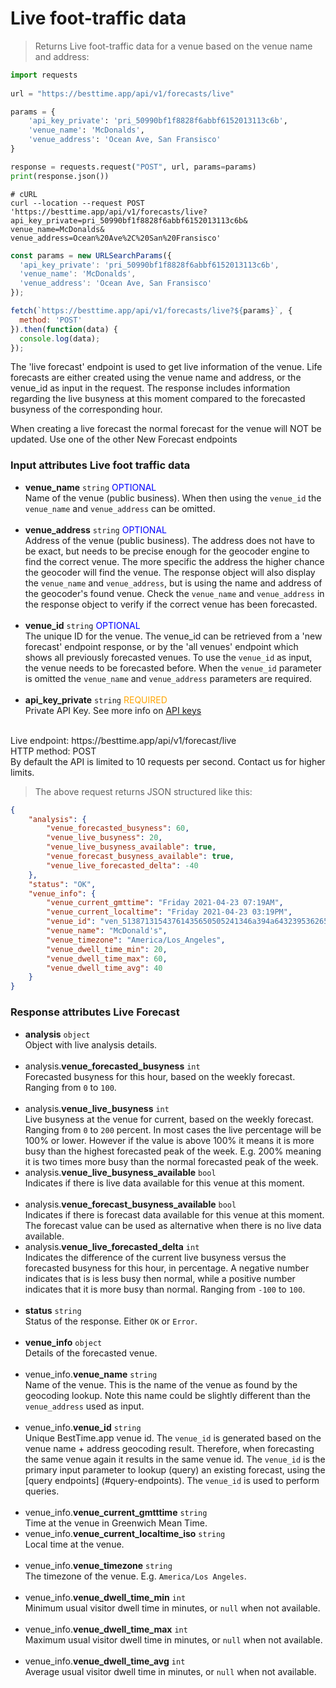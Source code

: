 
# Live foot-traffic data

> Returns Live foot-traffic data for a venue based on the venue name and address:

```python
import requests
 
url = "https://besttime.app/api/v1/forecasts/live"

params = {
    'api_key_private': 'pri_50990bf1f8828f6abbf6152013113c6b',
    'venue_name': 'McDonalds',
    'venue_address': 'Ocean Ave, San Fransisco'
}

response = requests.request("POST", url, params=params)
print(response.json())
```

```shell
# cURL
curl --location --request POST 'https://besttime.app/api/v1/forecasts/live?
api_key_private=pri_50990bf1f8828f6abbf6152013113c6b&
venue_name=McDonalds&
venue_address=Ocean%20Ave%2C%20San%20Fransisco'
```

```javascript
const params = new URLSearchParams({ 
  'api_key_private': 'pri_50990bf1f8828f6abbf6152013113c6b',
  'venue_name': 'McDonalds',
  'venue_address': 'Ocean Ave, San Fransisco'
});

fetch(`https://besttime.app/api/v1/forecasts/live?${params}`, {
  method: 'POST'
}).then(function(data) { 
  console.log(data); 
});
```

The 'live forecast' endpoint is used to get live information of the venue. Life forecasts are either created using the venue name and address, or the venue_id as input in the request. The response includes information regarding the live busyness at this moment compared to the forecasted busyness of the corresponding hour.  

When creating a live forecast the normal forecast for the venue will NOT be updated. Use one of the other New Forecast endpoints


### Input attributes Live foot traffic data

- **venue_name** `string` <span style="color:blue">OPTIONAL</span>  
 Name of the venue (public business). When then using the `venue_id` the `venue_name` and `venue_address` can be omitted.  
 &nbsp; 
- **venue_address** `string` <span style="color:blue">OPTIONAL</span>  
 Address of the venue (public business). The address does not have to be exact, but needs to be precise enough for the geocoder engine to find the correct venue. The more specific the address the higher chance the geocoder will find the venue. The response object will also display the `venue_name` and `venue_address`, but is using the name and address of the geocoder's found venue. Check the `venue_name` and `venue_address` in the response object to verify if the correct venue has been forecasted.  
 &nbsp;
- **venue_id** `string` <span style="color:blue">OPTIONAL</span>  
 The unique ID for the venue. The venue_id can be retrieved from a 'new forecast' endpoint response, or by the 'all venues' endpoint which shows all previously forecasted venues. To use the `venue_id` as input, the venue needs to be forecasted before. When the `venue_id` parameter is omitted the `venue_name` and `venue_address` parameters are required.  
 &nbsp; 
- **api_key_private** `string` <span style="color:orange">REQUIRED</span>  
 Private API Key. See more info on [API keys](#api-reference)  
 &nbsp; 

<aside class="notice">
Live endpoint: https://besttime.app/api/v1/forecast/live
</aside>

<aside class="notice">
HTTP method: POST
</aside>

<aside class="warning">
By default the API is limited to 10 requests per second. Contact us for higher limits.
</aside>  



> The above request returns JSON structured like this:

```json
{
    "analysis": {
        "venue_forecasted_busyness": 60,
        "venue_live_busyness": 20,
        "venue_live_busyness_available": true,
        "venue_forecast_busyness_available": true,   
        "venue_live_forecasted_delta": -40
    },
    "status": "OK",
    "venue_info": {
        "venue_current_gmttime": "Friday 2021-04-23 07:19AM",
        "venue_current_localtime": "Friday 2021-04-23 03:19PM",
        "venue_id": "ven_51387131543761435650505241346a394a6432395362654a496843",
        "venue_name": "McDonald's",
        "venue_timezone": "America/Los_Angeles",
        "venue_dwell_time_min": 20,
        "venue_dwell_time_max": 60,
        "venue_dwell_time_avg": 40
    }
}
```

### Response attributes Live Forecast <a name="responseattributesnewforecast"></a>

- **analysis** `object`  
 Object with live analysis details.  
 &nbsp; 
 - analysis.**venue_forecasted_busyness** `int`  
   Forecasted busyness for this hour, based on the weekly forecast. Ranging from `0` to `100`.  
  &nbsp;
 - analysis.**venue_live_busyness** `int`  
   Live busyness at the venue for current, based on the weekly forecast. Ranging from `0` to `200` percent. 
   In most cases the live percentage will be 100% or lower. However if the value is above 100% it 
   means it is more busy than the highest forecasted peak of the week. E.g. 200% meaning it is two times more busy than the normal forecasted peak of the week. 
  &nbsp;
 - analysis.**venue_live_busyness_available** `bool`  
   Indicates if there is live data available for this venue at this moment.  
  &nbsp;
 - analysis.**venue_forecast_busyness_available** `bool`  
   Indicates if there is forecast data available for this venue at this moment. The forecast value can be used as alternative when there is no live data available.
  &nbsp;
 - analysis.**venue_live_forecasted_delta** `int`  
   Indicates the difference of the current live busyness versus the forecasted busyness for this hour, in percentage. A negative number indicates that is is less busy then normal, while a positive number indicates that it is more busy than normal. Ranging from `-100` to `100`.  
  &nbsp;
- **status** `string`  
 Status of the response. Either `OK` or `Error`.  
 &nbsp; 
- **venue_info** `object`  
 Details of the forecasted venue.  
 &nbsp; 
 - venue_info.**venue_name** `string`  
   Name of the venue. This is the name of the venue as found by the geocoding lookup. Note this name could be slightly different than the `venue_address` used as input.  
  &nbsp;
 - venue_info.**venue_id** `string`  
   Unique BestTime.app venue id. The `venue_id` is generated based on the venue name + address geocoding result. Therefore, when forecasting the same venue again it results in the same venue id. The `venue_id` is the primary input parameter to lookup (query) an existing forecast, using the [query endpoints] (#query-endpoints).
   The `venue_id` is used to perform queries.  
  &nbsp;
 - venue_info.**venue_current_gmtttime** `string`  
   Time at the venue in Greenwich Mean Time.  
 - venue_info.**venue_current_localtime_iso** `string`  
   Local time at the venue.  
  &nbsp;
 - venue_info.**venue_timezone** `string`  
  The timezone of the venue. E.g. `America/Los Angeles`.  
  &nbsp;
 - venue_info.**venue_dwell_time_min** `int`  
   Minimum usual visitor dwell time in minutes, or `null` when not available.  
  &nbsp;
 - venue_info.**venue_dwell_time_max** `int`  
   Maximum usual visitor dwell time in minutes, or `null` when not available.   
  &nbsp;
 - venue_info.**venue_dwell_time_avg** `int`  
   Average usual visitor dwell time in minutes, or `null` when not available.   
  &nbsp;